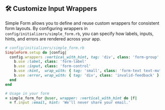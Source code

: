 ## 🛠️ Customize Input Wrappers
Simple Form allows you to define and reuse custom wrappers for consistent form layouts. By configuring wrappers in `config/initializers/simple_form.rb`, you can specify how labels, inputs, hints, and errors are rendered across your app.

```ruby
# config/initializers/simple_form.rb
SimpleForm.setup do |config|
  config.wrappers :vertical_with_hint, tag: 'div', class: 'form-group' do |b|
    b.use :label, class: 'form-label'
    b.use :input, class: 'form-control'
    b.use :hint,  wrap_with: { tag: 'small', class: 'form-text text-muted' }
    b.use :error, wrap_with: { tag: 'div', class: 'invalid-feedback' }
  end
end

# Usage in your form
= simple_form_for @user, wrapper: :vertical_with_hint do |f|
  = f.input :email, hint: 'We’ll never share your email.'
```